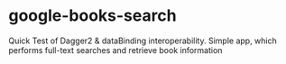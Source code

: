 # google-books-search
Quick Test of Dagger2 & dataBinding interoperability. Simple app, which performs full-text searches and retrieve book information

